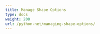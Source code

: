 ```yaml
---
title: Manage Shape Options
type: docs
weight: 200
url: /python-net/managing-shape-options/
---
```

